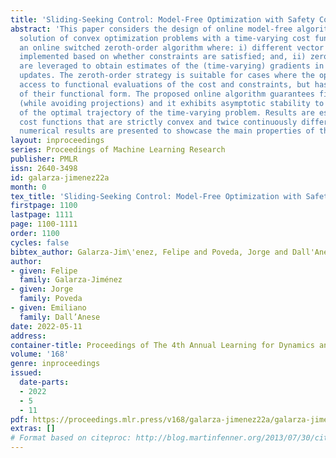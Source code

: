 ```yaml
---
title: 'Sliding-Seeking Control: Model-Free Optimization with Safety Constraints'
abstract: 'This paper considers the design of online model-free algorithms for the
  solution of convex optimization problems with a time-varying cost function. We propose
  an online switched zeroth-order algorithm where: i) different vector fields are
  implemented based on whether constraints are satisfied; and, ii) zeroth-order dynamics
  are leveraged to obtain estimates of the (time-varying) gradients in the algorithmic
  updates. The zeroth-order strategy is suitable for cases where the optimizer has
  access to functional evaluations of the cost and constraints, but has no knowledge
  of their functional form. The proposed online algorithm guarantees finite-time feasibility
  (while avoiding projections) and it exhibits asymptotic stability to a neighborhood
  of the optimal trajectory of the time-varying problem. Results are established for
  cost functions that are strictly convex and twice continuously differentiable. Illustrative
  numerical results are presented to showcase the main properties of the algorithm.'
layout: inproceedings
series: Proceedings of Machine Learning Research
publisher: PMLR
issn: 2640-3498
id: galarza-jimenez22a
month: 0
tex_title: 'Sliding-Seeking Control: Model-Free Optimization with Safety Constraints'
firstpage: 1100
lastpage: 1111
page: 1100-1111
order: 1100
cycles: false
bibtex_author: Galarza-Jim\'enez, Felipe and Poveda, Jorge and Dall'Anese, Emiliano
author:
- given: Felipe
  family: Galarza-Jiménez
- given: Jorge
  family: Poveda
- given: Emiliano
  family: Dall’Anese
date: 2022-05-11
address:
container-title: Proceedings of The 4th Annual Learning for Dynamics and Control Conference
volume: '168'
genre: inproceedings
issued:
  date-parts:
  - 2022
  - 5
  - 11
pdf: https://proceedings.mlr.press/v168/galarza-jimenez22a/galarza-jimenez22a.pdf
extras: []
# Format based on citeproc: http://blog.martinfenner.org/2013/07/30/citeproc-yaml-for-bibliographies/
---
```

